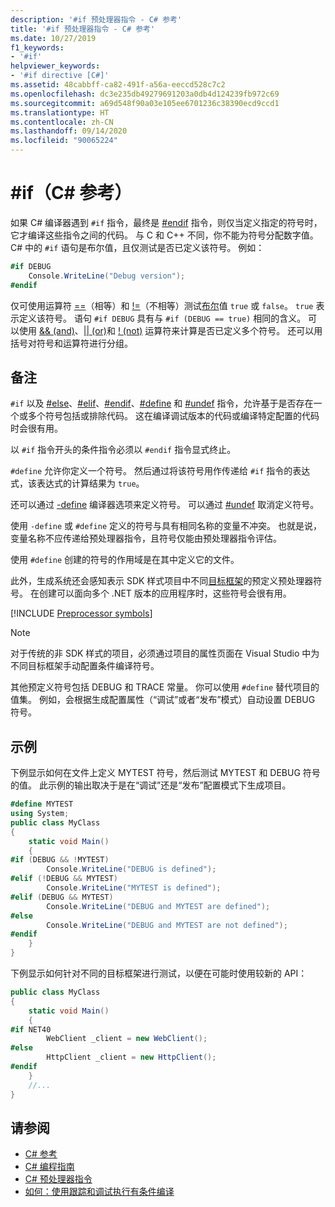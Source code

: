 ```yaml
---
description: '#if 预处理器指令 - C# 参考'
title: '#if 预处理器指令 - C# 参考'
ms.date: 10/27/2019
f1_keywords:
- '#if'
helpviewer_keywords:
- '#if directive [C#]'
ms.assetid: 48cabbff-ca82-491f-a56a-eeccd528c7c2
ms.openlocfilehash: dc3e235db49279691203a0db4d124239fb972c69
ms.sourcegitcommit: a69d548f90a03e105ee6701236c38390ecd9ccd1
ms.translationtype: HT
ms.contentlocale: zh-CN
ms.lasthandoff: 09/14/2020
ms.locfileid: "90065224"
---
```

# <a name="if-c-reference"></a>#if（C# 参考）

如果 C# 编译器遇到 `#if` 指令，最终是 [#endif](preprocessor-endif.md) 指令，则仅当定义指定的符号时，它才编译这些指令之间的代码。 与 C 和 C++ 不同，你不能为符号分配数字值。 C# 中的 `#if` 语句是布尔值，且仅测试是否已定义该符号。 例如：

```csharp
#if DEBUG
    Console.WriteLine("Debug version");
#endif
```

仅可使用运算符 [==](../operators/equality-operators.md#equality-operator-)（相等）和 [!=](../operators/equality-operators.md#inequality-operator-)（不相等）测试[布尔](../builtin-types/bool.md)值 `true` 或 `false`。 `true` 表示定义该符号。 语句 `#if DEBUG` 具有与 `#if (DEBUG == true)` 相同的含义。 可以使用 [&& (and)](../operators/boolean-logical-operators.md#conditional-logical-and-operator-)、[&#124;&#124; (or)](../operators/boolean-logical-operators.md#conditional-logical-or-operator-)和 [! (not)](../operators/boolean-logical-operators.md#logical-negation-operator-) 运算符来计算是否已定义多个符号。 还可以用括号对符号和运算符进行分组。

## <a name="remarks"></a>备注

`#if` 以及 [#else](preprocessor-else.md)、[#elif](preprocessor-elif.md)、[#endif](preprocessor-endif.md)、[#define](preprocessor-define.md) 和 [#undef](preprocessor-undef.md) 指令，允许基于是否存在一个或多个符号包括或排除代码。 这在编译调试版本的代码或编译特定配置的代码时会很有用。

以 `#if` 指令开头的条件指令必须以 `#endif` 指令显式终止。

`#define` 允许你定义一个符号。 然后通过将该符号用作传递给 `#if` 指令的表达式，该表达式的计算结果为 `true`。

还可以通过 [-define](../compiler-options/define-compiler-option.md) 编译器选项来定义符号。 可以通过 [#undef](preprocessor-undef.md) 取消定义符号。

使用 `-define` 或 `#define` 定义的符号与具有相同名称的变量不冲突。 也就是说，变量名称不应传递给预处理器指令，且符号仅能由预处理器指令评估。

使用 `#define` 创建的符号的作用域是在其中定义它的文件。

此外，生成系统还会感知表示 SDK 样式项目中不同[目标框架](../../../standard/frameworks.md)的预定义预处理器符号。 在创建可以面向多个 .NET 版本的应用程序时，这些符号会很有用。

[!INCLUDE [Preprocessor symbols](~/includes/preprocessor-symbols.md)]

> [!NOTE]
> 对于传统的非 SDK 样式的项目，必须通过项目的属性页面在 Visual Studio 中为不同目标框架手动配置条件编译符号。

其他预定义符号包括 DEBUG 和 TRACE 常量。 你可以使用 `#define` 替代项目的值集。 例如，会根据生成配置属性（“调试”或者“发布”模式）自动设置 DEBUG 符号。

## <a name="examples"></a>示例

下例显示如何在文件上定义 MYTEST 符号，然后测试 MYTEST 和 DEBUG 符号的值。 此示例的输出取决于是在“调试”还是“发布”配置模式下生成项目。

```csharp
#define MYTEST
using System;
public class MyClass
{
    static void Main()
    {
#if (DEBUG && !MYTEST)
        Console.WriteLine("DEBUG is defined");
#elif (!DEBUG && MYTEST)
        Console.WriteLine("MYTEST is defined");
#elif (DEBUG && MYTEST)
        Console.WriteLine("DEBUG and MYTEST are defined");  
#else
        Console.WriteLine("DEBUG and MYTEST are not defined");
#endif
    }
}
```

下例显示如何针对不同的目标框架进行测试，以便在可能时使用较新的 API：

```csharp
public class MyClass
{
    static void Main()
    {
#if NET40
        WebClient _client = new WebClient();
#else
        HttpClient _client = new HttpClient();
#endif
    }
    //...
}
```

## <a name="see-also"></a>请参阅

- [C# 参考](../index.md)
- [C# 编程指南](../../programming-guide/index.md)
- [C# 预处理器指令](index.md)
- [如何：使用跟踪和调试执行有条件编译](../../../framework/debug-trace-profile/how-to-compile-conditionally-with-trace-and-debug.md)
